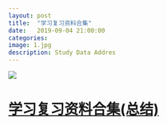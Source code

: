 ```yaml
---
layout: post
title:  "学习复习资料合集"
date:   2019-09-04 21:00:00
categories: 
image: 1.jpg
description: Study Data Addres
---
```

<img src="https://github.com/ChessJava/ChessJava.github.io/blob/master/resouces/images/1.jpg">

# <a href="https://chessjava.github.io/" target="_blank">学习复习资料合集(总结)</a>

